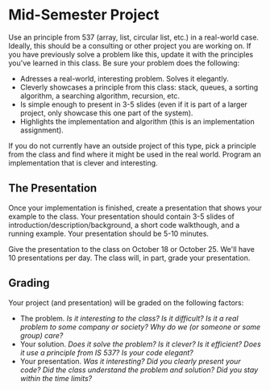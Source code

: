 # Mid-Semester Project

Use an principle from 537 (array, list, circular list, etc.) in a real-world case.  Ideally, this should be a consulting or other project you are working on.  If you have previously solve a problem like this, update it with the principles you've learned in this class.  Be sure your problem does the following:

* Adresses a real-world, interesting problem.  Solves it elegantly.
* Cleverly showcases a principle from this class: stack, queues, a sorting algorithm, a searching algorithm, recursion, etc.
* Is simple enough to present in 3-5 slides (even if it is part of a larger project, only showcase this one part of the system).
* Highlights the implementation and algorithm (this is an implementation assignment).

If you do not currently have an outside project of this type, pick a principle from the class and find where it might be used in the real world.  Program an implementation that is clever and interesting.

## The Presentation

Once your implementation is finished, create a presentation that shows your example to the class.  Your presentation should contain 3-5 slides of introduction/description/background, a short code walkthough, and a running example.  Your presentation should be 5-10 minutes.

Give the presentation to the class on October 18 or October 25.  We'll have 10 presentations per day.  The class will, in part, grade your presentation.

## Grading

Your project (and presentation) will be graded on the following factors:

* The problem.  *Is it interesting to the class?  Is it difficult?  Is it a real problem to some company or society?  Why do we (or someone or some group) care?*
* Your solution.  *Does it solve the problem?  Is it clever?  Is it efficient?  Does it use a principle from IS 537?  Is your code elegant?*
* Your presentation.  *Was it interesting?  Did you clearly present your code?  Did the class understand the problem and solution? Did you stay within the time limits?*
